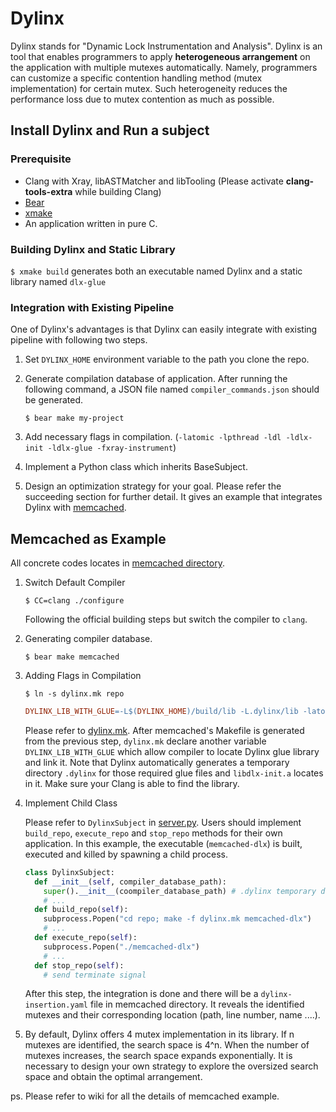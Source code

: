 # Dylinx

Dylinx stands for "Dynamic Lock Instrumentation and Analysis". Dylinx is an tool that enables programmers to apply **heterogeneous arrangement** on the application with multiple mutexes automatically. Namely, programmers can customize a specific contention handling method (mutex implementation) for certain mutex. Such heterogeneity reduces the performance loss due to mutex contention as much as possible.

## Install Dylinx and Run a subject
### Prerequisite
* Clang with Xray, libASTMatcher and libTooling (Please activate **clang-tools-extra** while building Clang)
* [Bear](https://github.com/rizsotto/Bear)
* [xmake](https://github.com/xmake-io/xmake)
* An application written in pure C.
### Building Dylinx and Static Library
`$ xmake build` generates both an executable named Dylinx and a static library named `dlx-glue`
### Integration with Existing Pipeline
One of Dylinx's advantages is that Dylinx can easily integrate with existing pipeline with following two steps.
1. Set `DYLINX_HOME` environment variable to the path you clone the repo.
2. Generate compilation database of application. After running the following command, a JSON file named `compiler_commands.json` should be generated.

   ```
   $ bear make my-project
   ```
   
4. Add necessary flags in compilation. (`-latomic -lpthread -ldl -ldlx-init -ldlx-glue -fxray-instrument`)
5. Implement a Python class which inherits BaseSubject.
6. Design an optimization strategy for your goal.
Please refer the succeeding section for further detail. It gives an example that integrates Dylinx with [memcached](https://github.com/memcached/memcached).

## Memcached as Example
All concrete codes locates in [memcached directory](sample/memcached).

1. Switch Default Compiler
   ```
   $ CC=clang ./configure
   ```
   Following the official building steps but switch the compiler to `clang`.

2. Generating compiler database.
   ```
   $ bear make memcached
   ```

3. Adding Flags in Compilation
   ```
   $ ln -s dylinx.mk repo 
   ```
   
   ```Makefile
   DYLINX_LIB_WITH_GLUE=-L$(DYLINX_HOME)/build/lib -L.dylinx/lib -latomic -lpthread -ldl -ldlx-init -ldlx-glue -fxray-instrument
   ```
   Please refer to [dylinx.mk](sample/memcached/dylinx.mk). After memcached's Makefile is generated from the previous step, `dylinx.mk` declare another variable `DYLINX_LIB_WITH_GLUE` which allow compiler to locate Dylinx glue library and link it. Note that Dylinx automatically generates a temporary directory `.dylinx` for those required glue files and `libdlx-init.a` locates in it. Make sure your Clang is able to find the library.

4. Implement Child Class

   Please refer to `DylinxSubject` in [server.py](sample/memcached/server.py). Users should implement `build_repo`, `execute_repo` and `stop_repo` methods for their own application. In this example, the executable (`memcached-dlx`) is built, executed and killed by spawning a child process.
   
   ```Python
   class DylinxSubject:
     def __init__(self, compiler_database_path):
       super().__init__(coompiler_database_path) # .dylinx temporary directory is generated after initialization
       # ...
     def build_repo(self):
       subprocess.Popen("cd repo; make -f dylinx.mk memcached-dlx")
       # ...
     def execute_repo(self):
       subprocess.Popen("./memcached-dlx")
       # ...
     def stop_repo(self):
       # send terminate signal
   ```
   
   After this step, the integration is done and there will be a `dylinx-insertion.yaml` file in memcached directory. It reveals the identified mutexes and their corresponding location (path, line number, name ....).

5. By default, Dylinx offers 4 mutex implementation in its library. If n mutexes are identified, the search space is 4^n. When the number of mutexes increases, the search space expands exponentially. It is necessary to design your own strategy to explore the oversized search space and obtain the optimal arrangement.

ps. Please refer to wiki for all the details of memcached example.
